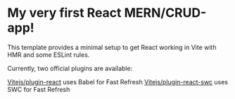 # My very first React MERN/CRUD-app!

This template provides a minimal setup to get React working in Vite with HMR and some ESLint rules.

Currently, two official plugins are available:

[Vitejs/plugin-react](https://www.npmjs.com/package/@vitejs/plugin-react) uses Babel for Fast Refresh
[Vitejs/plugin-react-swc](https://github.com/vitejs/vite-plugin-react-swc) uses SWC for Fast Refresh
